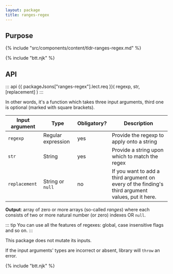 ```yaml
---
layout: package
title: ranges-regex
---
```


## Purpose

{% include "src/components/content/tldr-ranges-regex.md" %}

{% include "btt.njk" %}

## API

::: api
{{ packageJsons["ranges-regex"].lect.req }}(
  regexp,
  str,
  [replacement]
)
:::

In other words, it's a function which takes three input arguments, third one is optional (marked with square brackets).

| Input argument | Type               | Obligatory? | Description                                                                                       |
| -------------- | ------------------ | ----------- | ------------------------------------------------------------------------------------------------- |
| `regexp`       | Regular expression | yes         | Provide the regexp to apply onto a string                                                         |
| `str`          | String             | yes         | Provide a string upon which to match the regex                                                    |
| `replacement`  | String or `null`   | no          | If you want to add a third argument on every of the finding's third argument values, put it here. |

**Output**: array of zero or more arrays (so-called _ranges_) where each consists of two or more natural number (or zero) indexes OR `null`.

::: tip
You can use all the features of regexes: global, case insensitive flags and so on.
:::

This package does not mutate its inputs.

If the input arguments' types are incorrect or absent, library will `throw` an error.

{% include "btt.njk" %}
